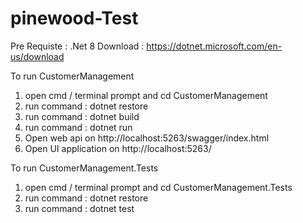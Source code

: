 # pinewood-Test
 
Pre Requiste : .Net 8
Download : https://dotnet.microsoft.com/en-us/download


To run CustomerManagement
1. open cmd / terminal prompt and cd CustomerManagement
2. run command : dotnet restore
3. run command : dotnet build
4. run command : dotnet run
5. Open web api on http://localhost:5263/swagger/index.html
6. Open UI application on http://localhost:5263/


To run CustomerManagement.Tests
1. open cmd / terminal prompt and cd CustomerManagement.Tests
2. run command : dotnet restore
3. run command : dotnet test